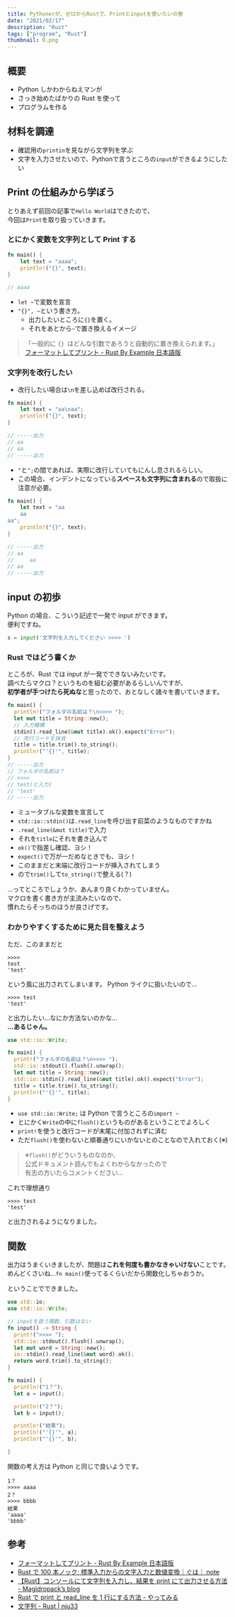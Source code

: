 ```yaml
---
title: Pythonerが、ゼロからRustで、Printとinputを使いたいの巻
date: "2021/02/17"
description: "Rust"
tags: ["program", "Rust"]
thumbnail: 0.png
---
```


## 概要

- Python しかわからねえマンが
- さっき始めたばかりの Rust を使って
- プログラムを作る

## 材料を調達

- 確認用の`printin`を見ながら文字列を学ぶ
- 文字を入力させたいので、Pythonで言うところの`input`ができるようにしたい

## Print の仕組みから学ぼう

とりあえず前回の記事で`Hello World`はできたので、  
今回は`Print`を取り扱っていきます。

### とにかく変数を文字列として Print する

```rust:title:main.rs
fn main() {
    let text = "aaaa";
    println!("{}", text);
}

// aaaa
```

- `let ~`で変数を宣言
- `"{}", ~`という書き方。
  - 出力したいところに`{}`を置く。
  - それをあとから`~`で置き換えるイメージ

> 「一般的に `{} `はどんな引数であろうと自動的に置き換えられます。」  
> [フォーマットしてプリント \- Rust By Example 日本語版](https://doc.rust-jp.rs/rust-by-example-ja/hello/print.html)

### 文字列を改行したい

- 改行したい場合は`\n`を差し込めば改行される。

```rust:title:main.rs
fn main() {
    let text = "aa\naa";
    println!("{}", text);
}

// -----出力
// aa
// aa
// -----出力

```

- `"`と`";`の間であれば、実際に改行していてもにんし息されるらしい。
- この場合、インデントになっている**スペースも文字列に含まれる**ので取扱に注意が必要。

```rust:title:main.rs
fn main() {
    let text = "aa
    aa
aa";
    println!("{}", text);
}

// -----出力
// aa
//     aa
// aa
// -----出力

```

## input の初歩

Python の場合、こういう記述で一発で input ができます。  
便利ですね。

```python:title=main.py
s = input('文字列を入力してください >>>> ')
```

### Rust ではどう書くか

ところが、Rust では input が一発でできないみたいです。  
調べたらマクロ？というものを組む必要があるらしいんですが、  
**初学者が手つけたら死ぬな**と思ったので、おとなしく諸々を書いていきます。

```rust:title=main.rs
fn main() {
  println!("フォルダの名前は？\n>>>> ");
  let mut title = String::new();
  // 入力機構
  stdin().read_line(&mut title).ok().expect("Error");
  // 改行コードを抹消
  title = title.trim().to_string();
  println!("'{}'", title);
}
// -----出力
// フォルダの名前は？
// >>>>
// test(と入力)
// 'test'
// -----出力

```

- ミュータブルな変数を宣言して
- `std::io::stdin()`は`.read_line`を呼び出す前菜のようなものですかね
- `.read_line(&mut title)`で入力
- それを`title`にそれを書き込んで
- `ok()`で指差し確認、ヨシ！
- `expect()`で万が一だめなときでも、ヨシ！
- このままだと末端に改行コードが挿入されてしまう
- ので`trim()`して`to_string()`で整える(？)

…ってところでしょうか、あんまり良くわかっていません。  
マクロを書く書き方が主流みたいなので、  
慣れたらそっちのほうが良さげです。

### わかりやすくするために見た目を整えよう

ただ、このままだと

```
>>>>
test
'test'
```

という風に出力されてしまいます。
Python ライクに扱いたいので…

```
>>>> test
'test'
```

と出力したい…なにか方法ないのかな…  
**…あるじゃん。**

```rust:title=main.rs
use std::io::Write;

fn main() {
  print!("フォルダの名前は？\n>>>> ");
  std::io::stdout().flush().unwrap();
  let mut title = String::new();
  std::io::stdin().read_line(&mut title).ok().expect("Error");
  title = title.trim().to_string();
  println!("'{}'", title);
}
```

- `use std::io::Write;` は Python で言うところの`import ~`
- とにかく`Write`の中に`flush()`というものがあるということでよろしく
- `print!`を使うと改行コードが末尾に付加されずに済む
- ただ`flush()`を使わないと順番通りにいかないとのことなので入れておく(※)

> ※`flush()`がどういうものなのか、  
> 公式ドキュメント読んでもよくわからなかったので  
> 有志の方いたらコメントください…

これで理想通り

```
>>>> test
'test'
```

と出力されるようになりました。

## 関数

出力はうまくいきましたが、問題は**これを何度も書かなきゃいけない**ことです。
めんどくさいね…`fn main()`使ってるくらいだから関数化しちゃおうか。

ということでできました。

```rust:title=main.rs
use std::io;
use std::io::Write;

// inputを扱う関数、引数はない
fn input() -> String {
  print!(">>>> ");
  std::io::stdout().flush().unwrap();
  let mut word = String::new();
  io::stdin().read_line(&mut word).ok();
  return word.trim().to_string();
}

fn main() {
  println!("1？");
  let a = input();

  println!("2？");
  let b = input();

  println!("結果");
  println!("'{}'", a);
  println!("'{}'", b);

}

```

関数の考え方は Python と同じで良いようです。

```:title=出力
1？
>>>> aaaa
2？
>>>> bbbb
結果
'aaaa'
'bbbb'
```

## 参考

- [フォーマットしてプリント \- Rust By Example 日本語版](https://doc.rust-jp.rs/rust-by-example-ja/hello/print.html)
- [Rust で 100 本ノック: 標準入力からの文字入力と数値変換｜ぐは｜ note](https://note.com/densukeo/n/n1a803754b077)
- [【Rust】コンソールにて文字列を入力し、結果を print にて出力させる方法 \- Magidropack’s blog](https://magidropack.hatenablog.com/entry/2018/12/18/194442#chapter02)
- [Rust で print と read_line を 1 行にする方法 \- やってみる](http://ytyaru.hatenablog.com/entry/2020/07/26/000000)
- [文字列 \- Rust \| nju33](https://nju33.com/notes/rust/articles/%E6%96%87%E5%AD%97%E5%88%97#%E6%96%87%E5%AD%97%E5%88%97)
